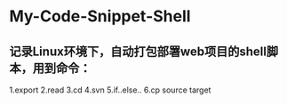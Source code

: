 # My-Code-Snippet-Shell

## 记录Linux环境下，自动打包部署web项目的shell脚本，用到命令：
1.export
2.read
3.cd
4.svn
5.if..else..
6.cp source target
